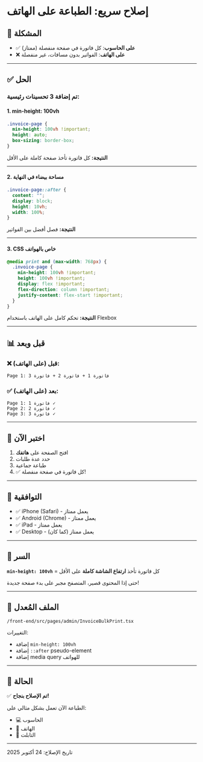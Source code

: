 # إصلاح سريع: الطباعة على الهاتف

## 🐛 المشكلة

- ✅ **على الحاسوب**: كل فاتورة في صفحة منفصلة (ممتاز)
- ❌ **على الهاتف**: الفواتير بدون مسافات، غير منفصلة

---

## ✅ الحل

### تم إضافة 3 تحسينات رئيسية:

#### 1. **min-height: 100vh**
```css
.invoice-page {
  min-height: 100vh !important;
  height: auto;
  box-sizing: border-box;
}
```
**النتيجة:** كل فاتورة تأخذ صفحة كاملة على الأقل

---

#### 2. **مساحة بيضاء في النهاية**
```css
.invoice-page::after {
  content: "";
  display: block;
  height: 10vh;
  width: 100%;
}
```
**النتيجة:** فصل أفضل بين الفواتير

---

#### 3. **CSS خاص بالهواتف**
```css
@media print and (max-width: 768px) {
  .invoice-page {
    min-height: 100vh !important;
    height: 100vh !important;
    display: flex !important;
    flex-direction: column !important;
    justify-content: flex-start !important;
  }
}
```
**النتيجة:** تحكم كامل على الهاتف باستخدام Flexbox

---

## 📊 قبل وبعد

### ❌ قبل (على الهاتف):
```
Page 1: فاتورة 1 + فاتورة 2 + فاتورة 3
```

### ✅ بعد (على الهاتف):
```
Page 1: فاتورة 1 ✓
Page 2: فاتورة 2 ✓
Page 3: فاتورة 3 ✓
```

---

## 🧪 اختبر الآن

1. افتح الصفحة على **هاتفك**
2. حدد عدة طلبات
3. طباعة جماعية
4. ✅ كل فاتورة في صفحة منفصلة!

---

## 📱 التوافقية

- ✅ iPhone (Safari) - يعمل ممتاز
- ✅ Android (Chrome) - يعمل ممتاز
- ✅ iPad - يعمل ممتاز
- ✅ Desktop - يعمل ممتاز (كما كان)

---

## 🎯 السر

**`min-height: 100vh`** = كل فاتورة تأخذ **ارتفاع الشاشة كاملة** على الأقل

حتى إذا المحتوى قصير، المتصفح مجبر على بدء صفحة جديدة!

---

## 📝 الملف المُعدل

```
/front-end/src/pages/admin/InvoiceBulkPrint.tsx
```

التغييرات:
- إضافة `min-height: 100vh`
- إضافة `::after` pseudo-element
- إضافة media query للهواتف

---

## 🎉 الحالة

✅ **تم الإصلاح بنجاح!**

الطباعة الآن تعمل بشكل مثالي على:
- 💻 الحاسوب
- 📱 الهاتف
- 📱 التابلت

---

تاريخ الإصلاح: 24 أكتوبر 2025


